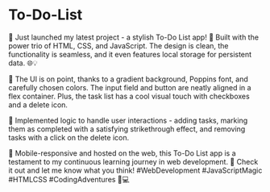 # To-Do-List
🚀 Just launched my latest project - a stylish To-Do List app! 📝 Built with the power trio of HTML, CSS, and JavaScript. The design is clean, the functionality is seamless, and it even features local storage for persistent data. 🌐💡

🎨 The UI is on point, thanks to a gradient background, Poppins font, and carefully chosen colors. The input field and button are neatly aligned in a flex container. Plus, the task list has a cool visual touch with checkboxes and a delete icon.

🧠 Implemented logic to handle user interactions - adding tasks, marking them as completed with a satisfying strikethrough effect, and removing tasks with a click on the delete icon.

📲 Mobile-responsive and hosted on the web, this To-Do List app is a testament to my continuous learning journey in web development. 🔗 Check it out and let me know what you think! #WebDevelopment #JavaScriptMagic #HTMLCSS #CodingAdventures 🚀💻






